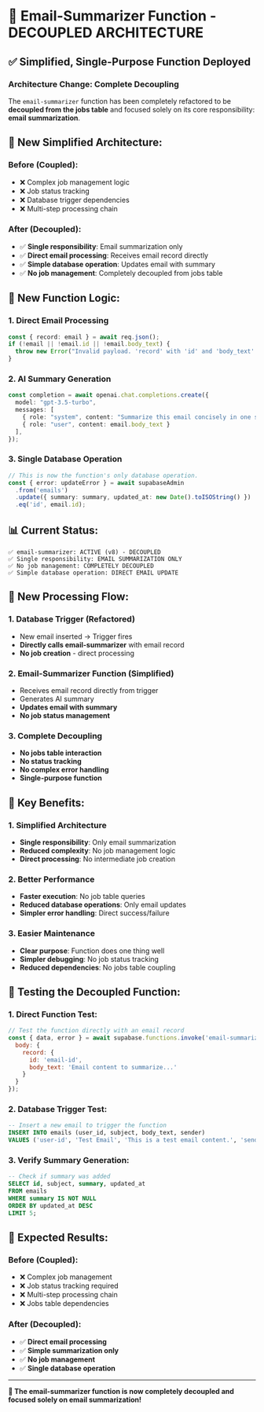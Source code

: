 # 🔧 Email-Summarizer Function - DECOUPLED ARCHITECTURE

## ✅ **Simplified, Single-Purpose Function Deployed**

### **Architecture Change: Complete Decoupling**

The `email-summarizer` function has been completely refactored to be **decoupled from the jobs table** and focused solely on its core responsibility: **email summarization**.

## 🎯 **New Simplified Architecture:**

### **Before (Coupled):**
- ❌ Complex job management logic
- ❌ Job status tracking
- ❌ Database trigger dependencies
- ❌ Multi-step processing chain

### **After (Decoupled):**
- ✅ **Single responsibility**: Email summarization only
- ✅ **Direct email processing**: Receives email record directly
- ✅ **Simple database operation**: Updates email with summary
- ✅ **No job management**: Completely decoupled from jobs table

## 🔧 **New Function Logic:**

### **1. Direct Email Processing**
```typescript
const { record: email } = await req.json();
if (!email || !email.id || !email.body_text) {
  throw new Error("Invalid payload. 'record' with 'id' and 'body_text' is required.");
}
```

### **2. AI Summary Generation**
```typescript
const completion = await openai.chat.completions.create({
  model: "gpt-3.5-turbo",
  messages: [
    { role: "system", content: "Summarize this email concisely in one sentence." }, 
    { role: "user", content: email.body_text }
  ],
});
```

### **3. Single Database Operation**
```typescript
// This is now the function's only database operation.
const { error: updateError } = await supabaseAdmin
  .from('emails')
  .update({ summary: summary, updated_at: new Date().toISOString() })
  .eq('id', email.id);
```

## 📊 **Current Status:**
```
✅ email-summarizer: ACTIVE (v8) - DECOUPLED
✅ Single responsibility: EMAIL SUMMARIZATION ONLY
✅ No job management: COMPLETELY DECOUPLED
✅ Simple database operation: DIRECT EMAIL UPDATE
```

## 🔄 **New Processing Flow:**

### **1. Database Trigger (Refactored)**
- New email inserted → Trigger fires
- **Directly calls email-summarizer** with email record
- **No job creation** - direct processing

### **2. Email-Summarizer Function (Simplified)**
- Receives email record directly from trigger
- Generates AI summary
- **Updates email with summary**
- **No job status management**

### **3. Complete Decoupling**
- **No jobs table interaction**
- **No status tracking**
- **No complex error handling**
- **Single-purpose function**

## 🎯 **Key Benefits:**

### **1. Simplified Architecture**
- **Single responsibility**: Only email summarization
- **Reduced complexity**: No job management logic
- **Direct processing**: No intermediate job creation

### **2. Better Performance**
- **Faster execution**: No job table queries
- **Reduced database operations**: Only email updates
- **Simpler error handling**: Direct success/failure

### **3. Easier Maintenance**
- **Clear purpose**: Function does one thing well
- **Simpler debugging**: No job status tracking
- **Reduced dependencies**: No jobs table coupling

## 🧪 **Testing the Decoupled Function:**

### **1. Direct Function Test:**
```javascript
// Test the function directly with an email record
const { data, error } = await supabase.functions.invoke('email-summarizer', {
  body: { 
    record: {
      id: 'email-id',
      body_text: 'Email content to summarize...'
    }
  }
});
```

### **2. Database Trigger Test:**
```sql
-- Insert a new email to trigger the function
INSERT INTO emails (user_id, subject, body_text, sender)
VALUES ('user-id', 'Test Email', 'This is a test email content.', 'sender@example.com');
```

### **3. Verify Summary Generation:**
```sql
-- Check if summary was added
SELECT id, subject, summary, updated_at 
FROM emails 
WHERE summary IS NOT NULL 
ORDER BY updated_at DESC 
LIMIT 5;
```

## 🎉 **Expected Results:**

### **Before (Coupled):**
- ❌ Complex job management
- ❌ Job status tracking required
- ❌ Multi-step processing chain
- ❌ Jobs table dependencies

### **After (Decoupled):**
- ✅ **Direct email processing**
- ✅ **Simple summarization only**
- ✅ **No job management**
- ✅ **Single database operation**

---

**🎉 The email-summarizer function is now completely decoupled and focused solely on email summarization!**
